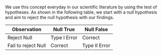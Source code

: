 We use this concept everyday in our scientific literature by using the test of hypotheses. As shown in the following table, we start with a null hypothesis and aim to reject the null hypothesis with our findings. 

| Observation | Null True       |   Null False     |
|-------------|-----------      |------------------|
| Reject Null         | Type I Error    | Correct  |
| Fail to reject Null | Correct | Type II Error    |